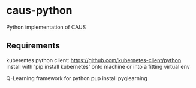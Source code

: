 # caus-python
Python implementation of CAUS

## Requirements ##
kuberentes python client: https://github.com/kubernetes-client/python
install with 'pip install kubernetes' onto machine or into a fitting virtual env

Q-Learning framework for python
pup install pyqlearning
